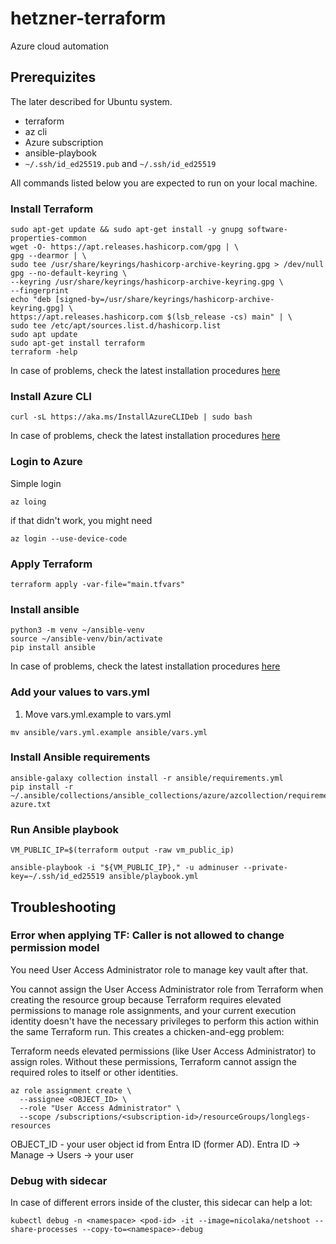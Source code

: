 # hetzner-terraform
Azure cloud automation

## Prerequizites

The later described for Ubuntu system.

* terraform
* az cli
* Azure subscription
* ansible-playbook
* `~/.ssh/id_ed25519.pub` and `~/.ssh/id_ed25519`

All commands listed below you are expected to run on your local machine.

### Install Terraform

```
sudo apt-get update && sudo apt-get install -y gnupg software-properties-common
wget -O- https://apt.releases.hashicorp.com/gpg | \
gpg --dearmor | \
sudo tee /usr/share/keyrings/hashicorp-archive-keyring.gpg > /dev/null
gpg --no-default-keyring \
--keyring /usr/share/keyrings/hashicorp-archive-keyring.gpg \
--fingerprint
echo "deb [signed-by=/usr/share/keyrings/hashicorp-archive-keyring.gpg] \
https://apt.releases.hashicorp.com $(lsb_release -cs) main" | \
sudo tee /etc/apt/sources.list.d/hashicorp.list
sudo apt update
sudo apt-get install terraform
terraform -help
```

In case of problems, check the latest installation procedures [here](https://developer.hashicorp.com/terraform/tutorials/aws-get-started/install-cli)

### Install Azure CLI

```
curl -sL https://aka.ms/InstallAzureCLIDeb | sudo bash
```

In case of problems, check the latest installation procedures [here](https://learn.microsoft.com/en-us/cli/azure/install-azure-cli-linux)

### Login to Azure

Simple login

```
az loing
```

if that didn't work, you might need 

```
az login --use-device-code
```


### Apply Terraform

```
terraform apply -var-file="main.tfvars"
```

### Install ansible

```
python3 -m venv ~/ansible-venv
source ~/ansible-venv/bin/activate
pip install ansible
```

In case of problems, check the latest installation procedures [here](https://docs.ansible.com/ansible/latest/installation_guide/installation_distros.html#installing-ansible-on-ubuntu)

### Add your values to vars.yml

1. Move vars.yml.example to vars.yml

`mv ansible/vars.yml.example ansible/vars.yml`

### Install Ansible requirements

```
ansible-galaxy collection install -r ansible/requirements.yml
pip install -r ~/.ansible/collections/ansible_collections/azure/azcollection/requirements-azure.txt
```

### Run Ansible playbook

```
VM_PUBLIC_IP=$(terraform output -raw vm_public_ip)

ansible-playbook -i "${VM_PUBLIC_IP}," -u adminuser --private-key=~/.ssh/id_ed25519 ansible/playbook.yml
```

## Troubleshooting

### Error when applying TF: Caller is not allowed to change permission model

You need User Access Administrator role to manage key vault after that.

You cannot assign the User Access Administrator role from Terraform when creating the resource group because Terraform requires elevated permissions to manage role assignments, and your current execution identity doesn't have the necessary privileges to perform this action within the same Terraform run. This creates a chicken-and-egg problem:

Terraform needs elevated permissions (like User Access Administrator) to assign roles.
Without these permissions, Terraform cannot assign the required roles to itself or other identities.

```
az role assignment create \
  --assignee <OBJECT_ID> \
  --role "User Access Administrator" \
  --scope /subscriptions/<subscription-id>/resourceGroups/longlegs-resources
```

OBJECT_ID - your user object id from Entra ID (former AD). Entra ID -> Manage -> Users -> your user

### Debug with sidecar

In case of different errors inside of the cluster, this sidecar can help a lot:

```
kubectl debug -n <namespace> <pod-id> -it --image=nicolaka/netshoot --share-processes --copy-to=<namespace>-debug
```

